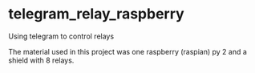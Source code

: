 # telegram_relay_raspberry
Using telegram to control relays

The material used in this project was one raspberry (raspian) py 2 and a shield with 8 relays.
